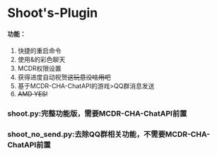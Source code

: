 # Shoot's-Plugin
#### 功能：
1. 快捷的重启命令  
2. 使用&的彩色聊天  
3. MCDR权限设置  
4. 获得进度自动祝贺~~这玩意没啥用吧~~
5. 基于MCDR-CHA-ChatAPI的游戏>QQ群消息发送
6. ~~AMD YES!~~


### shoot.py:完整功能版，需要MCDR-CHA-ChatAPI前置
### shoot_no_send.py:去除QQ群相关功能，不需要MCDR-CHA-ChatAPI前置
